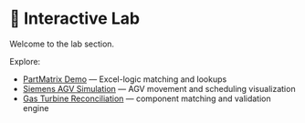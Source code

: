 # 🧪 Interactive Lab

Welcome to the lab section.

Explore:

- [PartMatrix Demo](partmatrix.md) — Excel-logic matching and lookups  
- [Siemens AGV Simulation](agv.md) — AGV movement and scheduling visualization  
- [Gas Turbine Reconciliation](turbine.md) — component matching and validation engine
